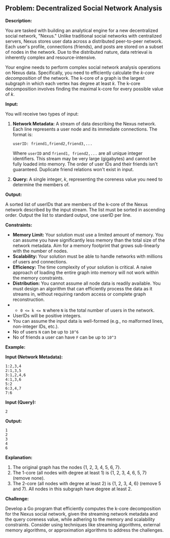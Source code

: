 ## Problem: Decentralized Social Network Analysis

**Description:**

You are tasked with building an analytical engine for a new decentralized social network, "Nexus." Unlike traditional social networks with centralized servers, Nexus stores user data across a distributed peer-to-peer network. Each user's profile, connections (friends), and posts are stored on a subset of nodes in the network. Due to the distributed nature, data retrieval is inherently complex and resource-intensive.

Your engine needs to perform complex social network analysis operations on Nexus data. Specifically, you need to efficiently calculate the *k-core decomposition* of the network. The k-core of a graph is the largest subgraph in which each vertex has degree at least *k*. The k-core decomposition involves finding the maximal k-core for every possible value of *k*.

**Input:**

You will receive two types of input:

1.  **Network Metadata:** A stream of data describing the Nexus network. Each line represents a user node and its immediate connections. The format is:

    `userID: friend1,friend2,friend3,...`

    Where `userID` and `friend1, friend2,...` are all unique integer identifiers. This stream may be very large (gigabytes) and cannot be fully loaded into memory. The order of user IDs and their friends isn't guaranteed. Duplicate friend relations won't exist in input.

2.  **Query:** A single integer, *k*, representing the coreness value you need to determine the members of.

**Output:**

A sorted list of userIDs that are members of the k-core of the Nexus network described by the input stream. The list must be sorted in ascending order. Output the list to standard output, one userID per line.

**Constraints:**

*   **Memory Limit:** Your solution must use a limited amount of memory. You can assume you have significantly less memory than the total size of the network metadata. Aim for a memory footprint that grows sub-linearly with the number of nodes.
*   **Scalability:** Your solution must be able to handle networks with millions of users and connections.
*   **Efficiency:** The time complexity of your solution is critical. A naive approach of loading the entire graph into memory will not work within the memory constraints.
*   **Distribution:** You cannot assume all node data is readily available. You must design an algorithm that can efficiently process the data as it streams in, without requiring random access or complete graph reconstruction.
*   *   `0 <= k <= N` where `N` is the total number of users in the network.
*   UserIDs will be positive integers.
*   You can assume the input data is well-formed (e.g., no malformed lines, non-integer IDs, etc.).
*   No of users `N` can be up to `10^6`
*   No of friends a user can have `F` can be up to `10^3`

**Example:**

**Input (Network Metadata):**

```
1:2,3,4
2:1,3,5
3:1,2,4,6
4:1,3,6
5:2
6:3,4,7
7:6
```

**Input (Query):**

```
2
```

**Output:**

```
1
2
3
4
6
```

**Explanation:**

1.  The original graph has the nodes {1, 2, 3, 4, 5, 6, 7}.
2.  The 1-core (all nodes with degree at least 1) is {1, 2, 3, 4, 6, 5, 7} (remove none).
3.  The 2-core (all nodes with degree at least 2) is {1, 2, 3, 4, 6} (remove 5 and 7). All nodes in this subgraph have degree at least 2.

**Challenge:**

Develop a Go program that efficiently computes the k-core decomposition for the Nexus social network, given the streaming network metadata and the query coreness value, while adhering to the memory and scalability constraints.  Consider using techniques like streaming algorithms, external memory algorithms, or approximation algorithms to address the challenges.
